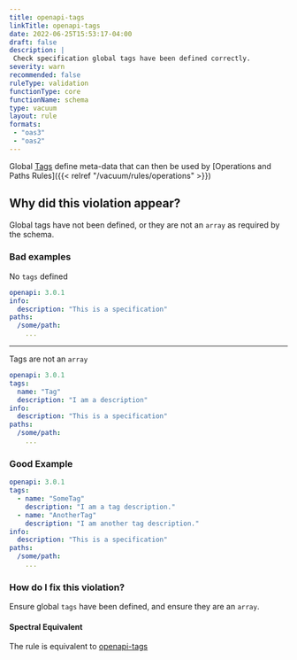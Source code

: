 ```yaml
---
title: openapi-tags
linkTitle: openapi-tags
date: 2022-06-25T15:53:17-04:00
draft: false
description: |
 Check specification global tags have been defined correctly.
severity: warn
recommended: false
ruleType: validation
functionType: core
functionName: schema
type: vacuum
layout: rule
formats:
 - "oas3"
 - "oas2"
---
```


Global [Tags](https://swagger.io/specification/#tag-object) define meta-data that can then be used by 
[Operations and Paths Rules]({{< relref "/vacuum/rules/operations" >}})


## Why did this violation appear?

Global tags have not been defined, or they are not an `array` as required by the schema.

### Bad examples

No `tags` defined

```yaml
openapi: 3.0.1
info:
  description: "This is a specification"
paths:
  /some/path:
    ...
```
---

Tags are not an `array`

```yaml
openapi: 3.0.1
tags:
  name: "Tag"
  description: "I am a description"
info:
  description: "This is a specification"
paths:
  /some/path:
    ...
```


### Good Example

```yaml
openapi: 3.0.1
tags:
  - name: "SomeTag"
    description: "I am a tag description."
  - name: "AnotherTag"
    description: "I am another tag description."
info:
  description: "This is a specification"
paths:
  /some/path:
    ...
```

### How do I fix this violation?

Ensure global `tags` have been defined, and ensure they are an `array`.

#### Spectral Equivalent

The rule is equivalent to [openapi-tags](https://meta.stoplight.io/docs/spectral/4dec24461f3af-open-api-rules#openapi-tags)